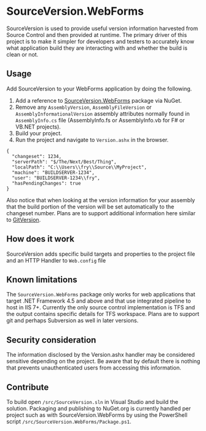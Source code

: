# SourceVersion.WebForms

SourceVersion is used to provide useful version information harvested from Source Control and then provided at runtime. The primary driver of this project is to make it simpler for developers and testers to accurately know what application build they are interacting with and whether the build is clean or not.

## Usage

Add SourceVersion to your WebForms application by doing the following.

1. Add a reference to [SourceVersion.WebForms](https://www.nuget.org/packages/SourceVersion.WebForms/) package via NuGet. 
2. Remove any `AssemblyVersion`, `AssemblyFileVersion` or `AssemblyInformationalVersion` assembly attributes normally found in `AssemblyInfo.cs` file (AssemblyInfo.fs or AssemblyInfo.vb for F# or VB.NET projects).
3. Build your project.
4. Run the project and navigate to `Version.ashx` in the browser.

```
{
  "changeset": 1234,
  "serverPath": "$/The/Next/Best/Thing",
  "localPath": "C:\\Users\\fry\\Source\\MyProject",
  "machine": "BUILDSERVER-1234",
  "user": "BUILDSERVER-1234\\fry",
  "hasPendingChanges": true
}
```

Also notice that when looking at the version information for your assembly that the build portion of the version will be set automatically to the changeset number. Plans are to support additional information here similar to [GitVersion](https://github.com/GitTools/GitVersion).

## How does it work
SourceVersion adds specific build targets and properties to the project file and an HTTP Handler to `Web.config` file 


## Known limitations

The `SourceVersion.WebForms` package only works for web applications that target .NET Framework 4.5 and above and that use integrated pipeline to host in IIS 7+. Currently the only source control implementation is TFS and the output contains specific details for TFS workspace. Plans are to support git and perhaps Subversion as well in later versions.

## Security consideration

The information disclosed by the Version.ashx handler may be considered sensitive depending on the project. Be aware that by default there is nothing that prevents unauthenticated users from accessing this information.

## Contribute

To build open `/src/SourceVersion.sln` in Visual Studio and build the solution. Packaging and publishing to NuGet.org is currently handled per project such as with SourceVersion.WebForms by using the PowerShell script `/src/SourceVersion.WebForms/Package.ps1`.